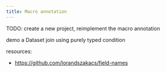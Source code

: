 ```yaml
---
title: Macro annotation
---
```



TODO:
create a new project, 
reimplement the macro annotation

demo a Dataset join using purely typed condition

resources:
- https://github.com/lorandszakacs/field-names